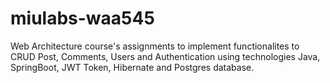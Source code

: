 # miulabs-waa545

Web Architecture course's assignments to implement functionalites to CRUD Post, Comments, Users and Authentication using technologies Java, SpringBoot, JWT Token,  Hibernate and Postgres database. 
